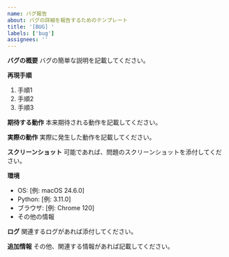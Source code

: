 ```yaml
---
name: バグ報告
about: バグの詳細を報告するためのテンプレート
title: '[BUG] '
labels: ['bug']
assignees: ''
---
```


**バグの概要**
バグの簡単な説明を記載してください。

**再現手順**
1. 手順1
2. 手順2
3. 手順3

**期待する動作**
本来期待される動作を記載してください。

**実際の動作**
実際に発生した動作を記載してください。

**スクリーンショット**
可能であれば、問題のスクリーンショットを添付してください。

**環境**
- OS: [例: macOS 24.6.0]
- Python: [例: 3.11.0]
- ブラウザ: [例: Chrome 120]
- その他の情報

**ログ**
関連するログがあれば添付してください。

**追加情報**
その他、関連する情報があれば記載してください。
